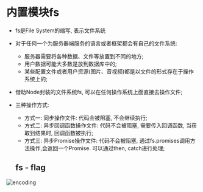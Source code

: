 # 内置模块fs

- fs是File System的缩写, 表示文件系统

- 对于任何一个为服务器端服务的语言或者框架都会有自己的文件系统:

  - 服务器需要将各种数据、文件等放置到不同的地方;
  - 用户数据可能大多数是放到数据库中的;
  - 某些配置文件或者用户资源(图片、音视频)都是以文件的形式存在于操作系统上的;

- 借助Node封装的文件系统fs, 可以在任何操作系统上面直接去操作文件;

- 三种操作方式:

  - 方式一: 同步操作文件: 代码会被阻塞, 不会继续执行;
  - 方式二: 异步回调函数操作文件: 代码不会被阻塞, 需要传入回调函数, 当获取到结果时, 回调函数被执行;
  - 方式三: 异步Promise操作文件: 代码不会被阻塞, 通过fs.promises调用方法操作,会返回一个Promise. 可以通过then, catch进行处理;

  ## fs - flag
  

![encoding](E:\mydata\Node养成计划\19_NodeApi\01_fs\flag.jpg)
